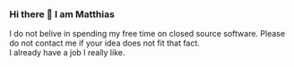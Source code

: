 ### Hi there 👋 I am Matthias
I do not belive in spending my free time on closed source software. Please do not contact me if your idea does not fit that fact.  
I already have a job I really like.
